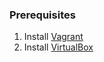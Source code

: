 ### Prerequisites

1. Install [Vagrant](https://www.vagrantup.com/downloads.html)
2. Install [VirtualBox](https://www.virtualbox.org/wiki/Downloads)

